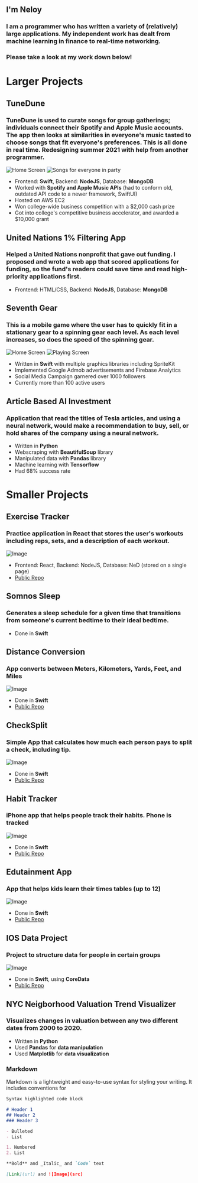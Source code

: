 ## I'm Neloy
### I am a programmer who has written a variety of (relatively) large applications. My independent work has dealt from machine learning in finance to real-time networking. 
### Please take a look at my work down below!

# **Larger Projects**


## **TuneDune** 
### TuneDune is used to curate songs for group gatherings; individuals connect their Spotify and Apple Music accounts. The app then looks at similarities in everyone's music tasted to choose songs that fit everyone's preferences. This is all done in **real time**. Redesigning summer 2021  with  help from another programmer.
![Home Screen](https://is4-ssl.mzstatic.com/image/thumb/PurpleSource114/v4/3e/12/e8/3e12e86f-c87b-1451-524b-9d84af17096c/14b9c591-9bbe-4419-a88f-177defd6467e_Simulator_Screen_Shot_-_iPhone_11_Pro_Max_-_2021-03-31_at_22.37.15.png/300x0w.png)
![Songs for everyone in party](https://is3-ssl.mzstatic.com/image/thumb/PurpleSource114/v4/5a/1c/74/5a1c7450-c94a-8d9f-81db-83b8b9660793/87448c79-9453-48b3-b532-ae4d1e3bd5b8_Simulator_Screen_Shot_-_iPhone_11_Pro_Max_-_2021-03-31_at_22.37.20.png/300x0w.png)

- Frontend: **Swift**, Backend: **NodeJS**, Database: **MongoDB**
- Worked with **Spotify and Apple Music APIs** (had to conform old, outdated API code to a newer framework, SwiftUI)
- Hosted on AWS EC2
- Won college-wide business competition with a $2,000 cash prize 
- Got into college's competitive business accelerator, and awarded a $10,000 grant


## **United Nations 1% Filtering App**
### Helped a United Nations nonprofit that gave out funding. I proposed and wrote a web app that scored applications for funding, so the fund's readers could save time and read high-priority applications first.
- Frontend: HTML/CSS, Backend: **NodeJS**, Database: **MongoDB**


## **Seventh Gear**
### This is a mobile game where the user has to quickly fit in a stationary gear to a spinning gear each level. As each level increases, so does the speed of the spinning gear.
![Home Screen](https://is4-ssl.mzstatic.com/image/thumb/Purple113/v4/3e/f3/95/3ef395a3-70a5-a279-bf3e-15d5929f8842/pr_source.png/300x0w.png)
![Playing Screen](https://is5-ssl.mzstatic.com/image/thumb/Purple113/v4/54/9b/f0/549bf033-b32d-70d2-0685-8c6797c85bc4/pr_source.png/300x0w.png)

- Written in **Swift** with multiple graphics libraries including SpriteKit
- Implemented Google Admob advertisements and Firebase Analytics 
- Social Media Campaign garnered over 1000 followers
- Currently more than 100 active users

## **Article Based AI Investment**
### Application that read the titles of Tesla articles, and using a neural network, would make a recommendation to buy, sell, or hold shares of the company using a neural network.
- Written in **Python**
- Webscraping with **BeautifulSoup** library
- Manipulated data with **Pandas** library
- Machine learning with **Tensorflow**
- Had 68% success rate



# **Smaller Projects** 

## **Exercise Tracker**
### Practice application in React that stores the user's workouts including reps, sets, and a description of each workout.
![Image](https://raw.githubusercontent.com/19neloyk/ExerciseTracker/master/Screen%20Shot%202020-05-22%20at%201.57.50%20PM.png)
- Frontend: React, Backend: NodeJS, Database: NeD (stored on a single page)
- [Public Repo](https://github.com/19neloyk/ExerciseTracker)

## **Somnos Sleep**
### Generates a sleep schedule for a given time that transitions from someone's current bedtime to their ideal bedtime.
- Done in **Swift**

## **Distance Conversion**
### App converts between Meters, Kilometers, Yards, Feet, and Miles
![Image](https://raw.githubusercontent.com/19neloyk/DistanceConversion/master/Screen%20Shot%202020-05-25%20at%207.08.37%20AM.png)
- Done in **Swift**
- [Public Repo](https://github.com/19neloyk/ExerciseTracker)


## **CheckSplit**
### Simple App that calculates how much each person pays to split a check, including tip.
![Image](https://raw.githubusercontent.com/19neloyk/CheckSplit/master/Screen%20Shot%202020-05-24%20at%2010.08.15%20PM.png)
- Done in **Swift**
- [Public Repo](https://github.com/19neloyk/CheckSplit)

## **Habit Tracker**
### iPhone app that helps people track their habits. Phone is tracked
![Image](https://raw.githubusercontent.com/19neloyk/HabitTracker/master/Simulator%20Screen%20Shot%20-%20iPhone%20SE%20(2nd%20generation)%20-%202020-06-04%20at%2012.31.55.png)
- Done in **Swift**
- [Public Repo](https://github.com/19neloyk/HabitTracker)


## **Edutainment App**
### App that helps kids learn their times tables (up to 12)
![Image](https://raw.githubusercontent.com/19neloyk/EdutainmentAPp/master/Simulator%20Screen%20Shot%20-%20iPhone%20SE%20(2nd%20generation)%20-%202020-05-30%20at%2010.52.14.png)
- Done in **Swift**
- [Public Repo](https://github.com/19neloyk/EdutainmentAPp)


## **IOS Data Project**
### Project to structure data for people in certain groups
![Image](https://raw.githubusercontent.com/19neloyk/iOSDataProject/master/Screen%20Shot%202020-06-08%20at%205.25.44%20PM.png)
- Done in **Swift**, using **CoreData**
- [Public Repo](https://github.com/19neloyk/iOSDataProject)



## **NYC Neigborhood Valuation Trend Visualizer**
### Visualizes changes in valuation between any two different dates from 2000 to 2020.
- Written in **Python**
- Used **Pandas** for **data manipulation**
- Used **Matplotlib** for **data visualization**





### Markdown

Markdown is a lightweight and easy-to-use syntax for styling your writing. It includes conventions for

```markdown
Syntax highlighted code block

# Header 1
## Header 2
### Header 3

- Bulleted
- List

1. Numbered
2. List

**Bold** and _Italic_ and `Code` text

[Link](url) and ![Image](src)
```
